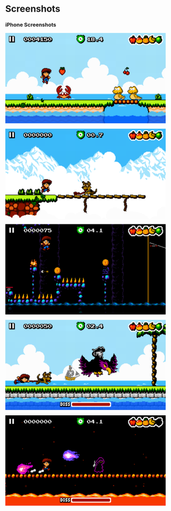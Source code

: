 # Screenshots

### iPhone Screenshots


<a href='/screenshots/iphone/0.png'><img src='/screenshots/iphone/0.png' width=636></a>

<a href='/screenshots/iphone/1.png'><img src='/screenshots/iphone/1.png' width=636></a>

<a href='/screenshots/iphone/2.png'><img src='/screenshots/iphone/2.png' width=636></a>

<a href='/screenshots/iphone/3.png'><img src='/screenshots/iphone/3.png' width=636></a>

<a href='/screenshots/iphone/4.png'><img src='/screenshots/iphone/4.png' width=636></a>
